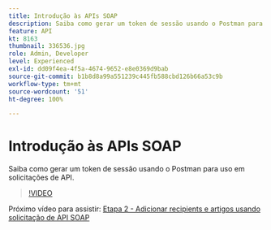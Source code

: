 ```yaml
---
title: Introdução às APIs SOAP
description: Saiba como gerar um token de sessão usando o Postman para solicitações de API
feature: API
kt: 8163
thumbnail: 336536.jpg
role: Admin, Developer
level: Experienced
exl-id: dd09f4ea-4f5a-4674-9652-e8e0369d9bab
source-git-commit: b1b8d8a99a551239c445fb588cbd126b66a53c9b
workflow-type: tm+mt
source-wordcount: '51'
ht-degree: 100%

---
```


# Introdução às APIs SOAP

Saiba como gerar um token de sessão usando o Postman para uso em solicitações de API.

>[!VIDEO](https://video.tv.adobe.com/v/336536?quality=12&learn=on)

Próximo vídeo para assistir: [Etapa 2 - Adicionar recipients e artigos usando solicitação de API SOAP](/help/tutorial-use-soap-apis/add-recipients-and-articles-using-soap-api-requests.md)

